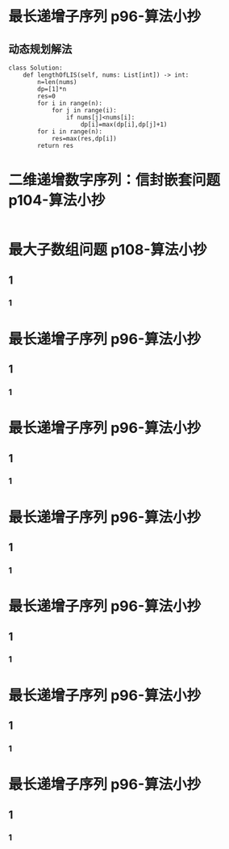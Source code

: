 # 最长递增子序列 p96-算法小抄
## 动态规划解法
```
class Solution:
    def lengthOfLIS(self, nums: List[int]) -> int:
        n=len(nums)
        dp=[1]*n
        res=0
        for i in range(n):
            for j in range(i):
                if nums[j]<nums[i]:
                    dp[i]=max(dp[i],dp[j]+1)
        for i in range(n):
            res=max(res,dp[i])
        return res
```



# 二维递增数字序列：信封嵌套问题 p104-算法小抄
```

```



# 最大子数组问题 p108-算法小抄
## 1
### 1



# 最长递增子序列 p96-算法小抄
## 1
### 1



# 最长递增子序列 p96-算法小抄
## 1
### 1



# 最长递增子序列 p96-算法小抄
## 1
### 1



# 最长递增子序列 p96-算法小抄
## 1
### 1



# 最长递增子序列 p96-算法小抄
## 1
### 1



# 最长递增子序列 p96-算法小抄
## 1
### 1
